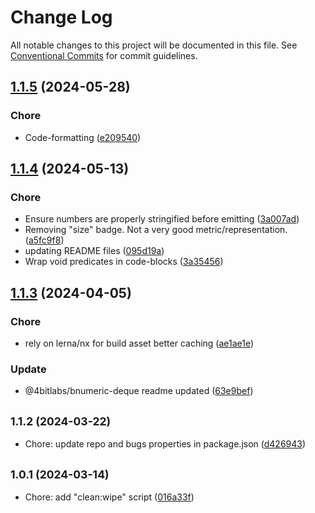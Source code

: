 # Change Log

All notable changes to this project will be documented in this file.
See [Conventional Commits](https://conventionalcommits.org) for commit guidelines.

## [1.1.5](https://github.com/32bitkid/sci.js/compare/@4bitlabs/numeric-deque@1.1.4...@4bitlabs/numeric-deque@1.1.5) (2024-05-28)

### Chore

- Code-formatting ([e209540](https://github.com/32bitkid/sci.js/commit/e20954075368b2f53b8cfb7f17896f51bad47baa))

## [1.1.4](https://github.com/32bitkid/sci.js/compare/@4bitlabs/numeric-deque@1.1.3...@4bitlabs/numeric-deque@1.1.4) (2024-05-13)

### Chore

- Ensure numbers are properly stringified before emitting ([3a007ad](https://github.com/32bitkid/sci.js/commit/3a007ad7a200d9b2c11fa50b7287ecf28a81f7b4))
- Removing "size" badge. Not a very good metric/representation. ([a5fc9f8](https://github.com/32bitkid/sci.js/commit/a5fc9f8a9d65a64a8ce9330c620e359cf2b17ac7))
- updating README files ([095d19a](https://github.com/32bitkid/sci.js/commit/095d19af411d091c4315da129312e1d063bd2e39))
- Wrap void predicates in code-blocks ([3a35456](https://github.com/32bitkid/sci.js/commit/3a35456d383e1287e709f86e50b85f76b7bbbc13))

## [1.1.3](https://github.com/32bitkid/sci.js/compare/@4bitlabs/numeric-deque@1.1.2...@4bitlabs/numeric-deque@1.1.3) (2024-04-05)

### Chore

- rely on lerna/nx for build asset better caching ([ae1ae1e](https://github.com/32bitkid/sci.js/commit/ae1ae1eb4ead8e89a4d53ea0bcfcbc8e107b1488))

### Update

- @4bitlabs/bnumeric-deque readme updated ([63e9bef](https://github.com/32bitkid/sci.js/commit/63e9befe88691a34b2f8e6fa3d1b12027a785543))

## <small>1.1.2 (2024-03-22)</small>

- Chore: update repo and bugs properties in package.json ([d426943](https://github.com/32bitkid/sci.js/commit/d426943))

## <small>1.0.1 (2024-03-14)</small>

- Chore: add "clean:wipe" script ([016a33f](https://github.com/32bitkid/sci.js/commit/016a33f))
